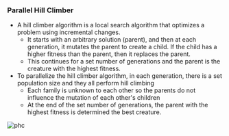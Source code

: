 ### Parallel Hill Climber 
- A hill climber algorithm is a local search algorithm that optimizes a problem using incremental changes.
    - It starts with an arbitrary solution (parent), and then at each generation, it mutates the parent to create a child. If the 
    child has a higher fitness than the parent, then it replaces the parent. 
    - This continues for a set number of generations and the parent is the creature with the highest fitness.
- To parallelize the hill climber algorithm, in each generation, there is a set population size and they all perform hill climbing
    - Each family is unknown to each other so the parents do not influence the mutation of each other's children
    - At the end of the set number of generations, the parent with the highest fitness is determined the best creature. 
   
 ![phc](https://user-images.githubusercontent.com/61445107/224830058-d01e5217-97b6-47dd-8ad4-61fc701ca1e6.jpeg)
